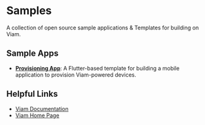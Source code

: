 # Samples

A collection of open source sample applications & Templates for building on Viam.

## Sample Apps

- [**Provisioning App**](./provisioning_app): A Flutter-based template for building a mobile application to provision Viam-powered devices.

## Helpful Links

- [Viam Documentation](https://docs.viam.com/)
- [Viam Home Page](https://viam.com)
